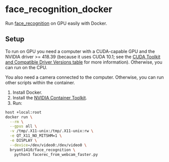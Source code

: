 # face_recognition_docker

Run [face_recognition](https://github.com/ageitgey/face_recognition) on GPU easily with Docker.

## Setup

To run on GPU you need a computer with a CUDA-capable GPU and the NVIDIA driver >= 418.39 (because it uses CUDA 10.1;
see the
[CUDA Toolkit and Compatible Driver Versions table](https://docs.nvidia.com/deploy/cuda-compatibility/index.html#binary-compatibility__table-toolkit-driver)
for more information). Otherwise, you can run on the CPU.

You also need a camera connected to the computer. Otherwise, you can run other scripts within the container.

1. Install Docker.
2. Install the [NVIDIA Container Toolkit](https://github.com/NVIDIA/nvidia-docker).
3. Run:

```bash
host +local:root
docker run \
  --rm \
  --gpus all \
  -v /tmp/.X11-unix:/tmp/.X11-unix:rw \
  -e QT_X11_NO_MITSHM=1 \
  -e DISPLAY \
  --device=/dev/video0:/dev/video0 \
  bryant1410/face_recognition \
    python3 facerec_from_webcam_faster.py
```
